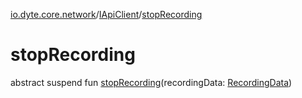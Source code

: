 [io.dyte.core.network](../index.md)/[IApiClient](index.md)/[stopRecording](stop-recording.md)

# stopRecording


abstract suspend fun [stopRecording](stop-recording.md)(recordingData: [RecordingData](../../com.dyte.mobilecorekmm.network.models/-recording-data/index.md))
